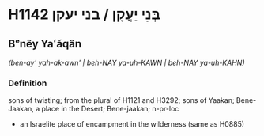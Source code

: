 # H1142 בְּנֵי יַעֲקָן / בני יעקן

## Bᵉnêy Yaʻăqân

_(ben-ay' yah-ak-awn' | beh-NAY ya-uh-KAWN | beh-NAY ya-uh-KAHN)_

### Definition

sons of twisting; from the plural of H1121 and H3292; sons of Yaakan; Bene-Jaakan, a place in the Desert; Bene-jaakan; n-pr-loc

- an Israelite place of encampment in the wilderness (same as H0885)

